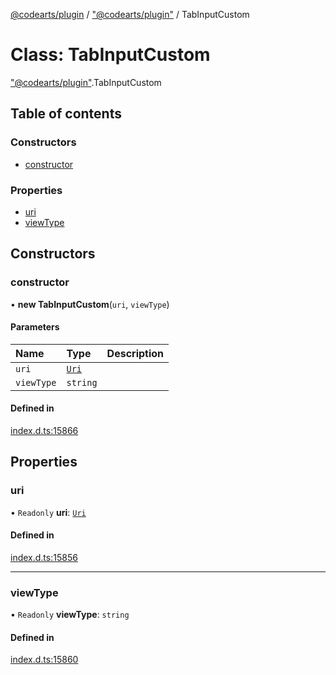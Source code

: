 [@codearts/plugin](../README.md) / ["@codearts/plugin"](../modules/_codearts_plugin_.md) / TabInputCustom

# Class: TabInputCustom

["@codearts/plugin"](../modules/_codearts_plugin_.md).TabInputCustom

## Table of contents

### Constructors

- [constructor](codearts_plugin_.TabInputCustom.md#constructor)

### Properties

- [uri](codearts_plugin_.TabInputCustom.md#uri)
- [viewType](codearts_plugin_.TabInputCustom.md#viewtype)

## Constructors

### constructor

• **new TabInputCustom**(`uri`, `viewType`)

#### Parameters

| Name | Type | Description |
| :------ | :------ | :------ |
| `uri` | [`Uri`](codearts_plugin_.Uri.md) |  |
| `viewType` | `string` |  |

#### Defined in

[index.d.ts:15866](https://github.com/huaweicloud/cloudide-plugin-api/blob/03c74e5/index.d.ts#L15866)

## Properties

### uri

• `Readonly` **uri**: [`Uri`](codearts_plugin_.Uri.md)

#### Defined in

[index.d.ts:15856](https://github.com/huaweicloud/cloudide-plugin-api/blob/03c74e5/index.d.ts#L15856)

___

### viewType

• `Readonly` **viewType**: `string`

#### Defined in

[index.d.ts:15860](https://github.com/huaweicloud/cloudide-plugin-api/blob/03c74e5/index.d.ts#L15860)
